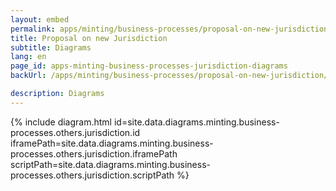 ```yaml
---
layout: embed
permalink: apps/minting/business-processes/proposal-on-new-jurisdiction/diagrams
title: Proposal on new Jurisdiction
subtitle: Diagrams
lang: en
page_id: apps-minting-business-processes-jurisdiction-diagrams
backUrl: /apps/minting/business-processes/proposal-on-new-jurisdiction/

description: Diagrams
---
```

{% include diagram.html id=site.data.diagrams.minting.business-processes.others.jurisdiction.id iframePath=site.data.diagrams.minting.business-processes.others.jurisdiction.iframePath scriptPath=site.data.diagrams.minting.business-processes.others.jurisdiction.scriptPath %}